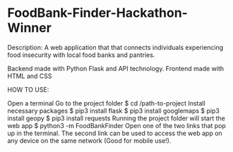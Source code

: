 # FoodBank-Finder-Hackathon-Winner
Description: A web application that that connects individuals experiencing food insecurity with local food banks and pantries.

Backend made with Python Flask and API technology. Frontend made with HTML and CSS

HOW TO USE:

Open a terminal
Go to the project folder $ cd /path-to-project
Install necessary packages $ pip3 install flask $ pip3 install googlemaps $ pip3 install geopy $ pip3 install requests
Running the project folder will start the web app $ python3 -m FoodBankFinder
Open one of the two links that pop up in the terminal. The second link can be used to access the web app on any device on the same network (Good for mobile use!).
